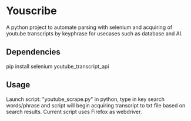 # Youscribe
A python project to automate parsing with selenium and acquiring of youtube transcripts by keyphrase for usecases such as database and AI. 

## Dependencies 
pip install selenium youtube_transcript_api

## Usage
Launch script: "youtube_scrape.py" in python, type in key search words/phrase and script will begin acquiring transcript to txt file based on search results. Current script uses Firefox as webdriver.
